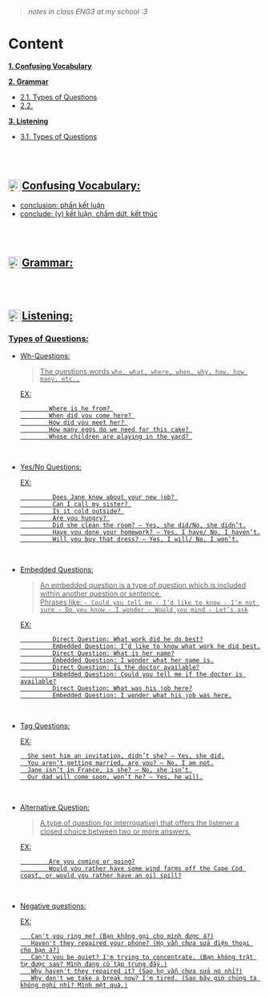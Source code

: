 > *notes in class ENG3 at my school :3*

# Content

**[1. Confusing Vocabulary](#heading--1)**

**[2. Grammar](#heading--2)**

  * [2.1. Types of Questions](#heading--2-1)
  * [2.2. ](#heading--2-2)

**[3. Listening](#heading--3)**
  
  * [3.1. Types of Questions](#heading--3-1)

<br><br>

<div id="heading--1"/>
  
<a href=#content>
  <img align="left" alt="Quynh's Facebook" width="24px" src="https://img.icons8.com/material-outlined/24/fa314a/content.png" />

## Confusing Vocabulary: 
- conclusion: phần kết luận 
- conclude: (v) kết luận, chấm dứt, kết thúc
  
  
<br> <br>

<div id="heading--2"/>
  
<a href=#content>
  <img align="left" alt="Quynh's Facebook" width="24px" src="https://img.icons8.com/material-outlined/24/fa314a/content.png" />

## Grammar:
 
<br> <br>

<div id="heading--3"/>
  
<a href=#content>
  <img align="left" alt="Quynh's Facebook" width="24px" src="https://img.icons8.com/material-outlined/24/fa314a/content.png" />

## Listening: 
 
 <div id="heading--3-1"/>
 
 ### Types of Questions:
 
 - Wh-Questions: 
 
     > The questions words `who, what, where, when, why, how, how many, etc.,`
 
   EX:

               Where is he from? 
               When did you come here? 
               How did you meet her? 
               How many eggs do we need for this cake? 
               Whose children are playing in the yard? 
 
<br>

- Yes/No Questions:
 
  EX:
 
               Does Jane know about your new job? 
               Can I call my sister? 
               Is it cold outside? 
               Are you hungry? 
               Did she clean the room? – Yes, she did/No, she didn’t.
               Have you done your homework? – Yes, I have/ No, I haven’t.
               Will you buy that dress? – Yes, I will/ No, I won’t.
 
 <br>
 
- Embedded Questions:
 
     > An embedded question is a type of question which is included within another question or sentence. 
     > <br> Phrases like:
          `- Could you tell me
          - I’d like to know
          - I’m not sure
          - Do you know
          - I wonder
          - Would you mind
          - Let’s ask`
 
   EX:
        

               Direct Question: What work did he do best?
               Embedded Question: I’d like to know what work he did best.
               Direct Question: What is her name?
               Embedded Question: I wonder what her name is.
               Direct Question: Is the doctor available?
               Embedded Question: Could you tell me if the doctor is available?
               Direct Question: What was his job here?
               Embedded Question: I wonder what his job was here.
 
 <br>
 
- Tag Questions:
 
  EX:
  
        She sent him an invitation, didn’t she? – Yes, she did.
        You aren’t getting married, are you? – No, I am not.
        Jane isn’t in France, is she? – No, she isn’t.
        Our dad will come soon, won’t he? – Yes, he will.
 
  <br>
 
 - Alternative Question:
 
    > A type of question (or interrogative) that offers the listener a closed choice between two or more answers.

    EX:

               Are you coming or going?
               Would you rather have some wind farms off the Cape Cod coast, or would you rather have an oil spill?
  
 
 <br>
 
 - Negative questions:
 
    EX:

          Can't you ring me? (Bạn không gọi cho mình được á?)
          Haven't they repaired your phone? (Họ vẫn chưa sửa điện thoại cho bạn á?)
          Can't you be quiet? I'm trying to concentrate. (Bạn không trật tự được sao? Mình đang cố tập trung đấy.)
          Why haven't they repaired it? (Sao họ vẫn chưa sửa nó nhỉ?)
          Why don't we take a break now? I'm tired. (Sao bây giờ chúng ta không nghỉ nhỉ? Mình mệt quá.)
 
